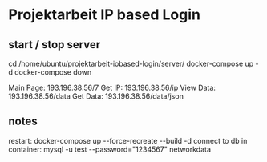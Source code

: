 # Projektarbeit IP based Login

## start / stop server

cd /home/ubuntu/projektarbeit-iobased-login/server/
docker-compose up -d
docker-compose down

Main Page: 193.196.38.56/7
Get IP: 193.196.38.56/ip
View Data: 193.196.38.56/data
Get Data: 193.196.38.56/data/json

## notes
restart: docker-compose up --force-recreate --build -d
connect to db in container: mysql -u test --password="1234567" networkdata
